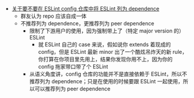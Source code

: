 - [关于要不要在 ESLint config 仓库中将 ESLint 列为 dependence](https://t.me/c/1066867565/1218235)
	- 群友认为 repo 应该自成一体
	- 不推荐列为 dependence，更推荐列为 peer dependence
		- 限制了下游用户的使用，因为强制带上了（特定 major version 的）ESLint
			- 就 ESLint 自己的 case 来说，假如说你 extends 着现成的 config，但是 ESLint 最新 minor 出了一个酷炫吊炸天的新 rule，你打算在你项目里先用上，结果你发现你用不上，因为你的 config 拖家带口带了个 ESLint
		- 从语义角度讲，config 仓库的功能并不是直接依赖于 ESLint，所以不推荐列为 dependence；只是在使用的时候要跟 ESLint 一起使用，所以可以推荐列为 peer dependence